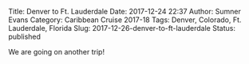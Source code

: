 Title: Denver to Ft. Lauderdale
Date: 2017-12-24 22:37
Author: Sumner Evans
Category: Caribbean Cruise 2017-18
Tags: Denver, Colorado, Ft. Lauderdale, Florida
Slug: 2017-12-26-denver-to-ft-lauderdale
Status: published

We are going on another trip!

